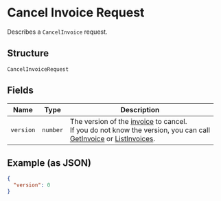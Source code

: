 
# Cancel Invoice Request

Describes a `CancelInvoice` request.

## Structure

`CancelInvoiceRequest`

## Fields

| Name | Type | Description |
|  --- | --- | --- |
| `version` | `number` | The version of the [invoice](#type-invoice) to cancel.<br>If you do not know the version, you can call<br>[GetInvoice](#endpoint-Invoices-GetInvoice) or [ListInvoices](#endpoint-Invoices-ListInvoices). |

## Example (as JSON)

```json
{
  "version": 0
}
```

